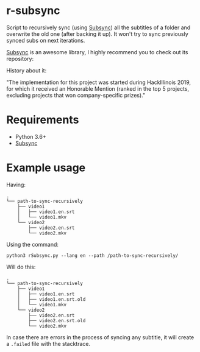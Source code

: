 # r-subsync
Script to recursively sync (using [Subsync](https://github.com/smacke/subsync)) all the subtitles of a folder and overwrite the old one (after backing it up). It won't try to sync previously synced subs on next iterations.

[Subsync](https://github.com/smacke/subsync) is an awesome library, I highly recommend you to check out its repository:

History about it: 

"The implementation for this project was started during HackIllinois 2019, for which it received an Honorable Mention (ranked in the top 5 projects, excluding projects that won company-specific prizes)."

# Requirements
- Python 3.6+
- [Subsync](https://github.com/smacke/subsync)

# Example usage
Having:

```
.
└── path-to-sync-recursively
    ├── video1
    │   ├── video1.en.srt
    │   └── video1.mkv
    └── video2
        ├── video2.en.srt
        └── video2.mkv
```
Using the command:

`python3 rSubsync.py --lang en --path /path-to-sync-recursively/`

Will do this:

```
.
└── path-to-sync-recursively
    ├── video1
    │   ├── video1.en.srt
    │   ├── video1.en.srt.old
    │   └── video1.mkv
    └── video2
        ├── video2.en.srt
        ├── video2.en.srt.old
        └── video2.mkv
```

In case there are errors in the process of syncing any subtitle, it will create a `.failed` file with the stacktrace.
